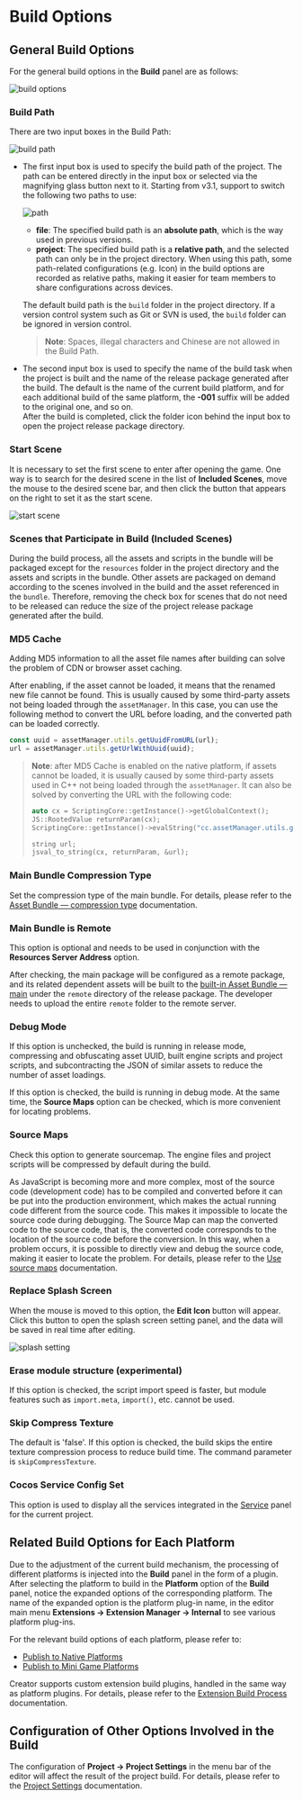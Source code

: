 # Build Options

## General Build Options

For the general build options in the **Build** panel are as follows:

![build options](./build-options/options.png)

### Build Path

There are two input boxes in the Build Path:

![build path](./build-options/build-path.png)

- The first input box is used to specify the build path of the project. The path can be entered directly in the input box or selected via the magnifying glass button next to it. Starting from v3.1, support to switch the following two paths to use:

    ![path](./build-options/path.png)

    - **file**: The specified build path is an **absolute path**, which is the way used in previous versions.
    - **project**: The specified build path is a **relative path**, and the selected path can only be in the project directory. When using this path, some path-related configurations (e.g. Icon) in the build options are recorded as relative paths, making it easier for team members to share configurations across devices.

    The default build path is the `build` folder in the project directory. If a version control system such as Git or SVN is used, the `build` folder can be ignored in version control.

    > **Note**: Spaces, illegal characters and Chinese are not allowed in the Build Path.

- The second input box is used to specify the name of the build task when the project is built and the name of the release package generated after the build. The default is the name of the current build platform, and for each additional build of the same platform, the **-001** suffix will be added to the original one, and so on.<br>After the build is completed, click the folder icon behind the input box to open the project release package directory.

### Start Scene

It is necessary to set the first scene to enter after opening the game. One way is to search for the desired scene in the list of **Included Scenes**, move the mouse to the desired scene bar, and then click the button that appears on the right to set it as the start scene.

![start scene](./build-options/set-start-scene.png)

### Scenes that Participate in Build (Included Scenes)

During the build process, all the assets and scripts in the bundle will be packaged except for the `resources` folder in the project directory and the assets and scripts in the bundle. Other assets are packaged on demand according to the scenes involved in the build and the asset referenced in the `bundle`. Therefore, removing the check box for scenes that do not need to be released can reduce the size of the project release package generated after the build.

### MD5 Cache

Adding MD5 information to all the asset file names after building can solve the problem of CDN or browser asset caching.

After enabling, if the asset cannot be loaded, it means that the renamed new file cannot be found. This is usually caused by some third-party assets not being loaded through the `assetManager`. In this case, you can use the following method to convert the URL before loading, and the converted path can be loaded correctly.

```typescript
const uuid = assetManager.utils.getUuidFromURL(url);
url = assetManager.utils.getUrlWithUuid(uuid);
```

> **Note**: after MD5 Cache is enabled on the native platform, if assets cannot be loaded, it is usually caused by some third-party assets used in C++ not being loaded through the `assetManager`. It can also be solved by converting the URL with the following code:
>
> ```cpp
> auto cx = ScriptingCore::getInstance()->getGlobalContext();
> JS::RootedValue returnParam(cx);
> ScriptingCore::getInstance()->evalString("cc.assetManager.utils.getUrlWithUuid(cc.assetManager.utils.getUuidFromURL('url'))", &returnParam);
>
> string url;
> jsval_to_string(cx, returnParam, &url);
> ```

### Main Bundle Compression Type

Set the compression type of the main bundle. For details, please refer to the [Asset Bundle — compression type](../../asset/bundle.md#compression-type) documentation.

### Main Bundle is Remote

This option is optional and needs to be used in conjunction with the **Resources Server Address** option.

After checking, the main package will be configured as a remote package, and its related dependent assets will be built to the [built-in Asset Bundle — main](../../asset/bundle.md#the-built-in-asset-bundle) under the `remote` directory of the release package. The developer needs to upload the entire `remote` folder to the remote server.

### Debug Mode

If this option is unchecked, the build is running in release mode, compressing and obfuscating asset UUID, built engine scripts and project scripts, and subcontracting the JSON of similar assets to reduce the number of asset loadings.

If this option is checked, the build is running in debug mode. At the same time, the **Source Maps** option can be checked, which is more convenient for locating problems.

### Source Maps

Check this option to generate sourcemap. The engine files and project scripts will be compressed by default during the build.

As JavaScript is becoming more and more complex, most of the source code (development code) has to be compiled and converted before it can be put into the production environment, which makes the actual running code different from the source code. This makes it impossible to locate the source code during debugging. The Source Map can map the converted code to the source code, that is, the converted code corresponds to the location of the source code before the conversion. In this way, when a problem occurs, it is possible to directly view and debug the source code, making it easier to locate the problem. For details, please refer to the [Use source maps](https://developer.chrome.com/docs/devtools/javascript/source-maps/) documentation.

### Replace Splash Screen

When the mouse is moved to this option, the **Edit Icon** button will appear. Click this button to open the splash screen setting panel, and the data will be saved in real time after editing.

![splash setting](build-options/splash-setting.png)

### Erase module structure (experimental)

If this option is checked, the script import speed is faster, but module features such as `import.meta`, `import()`, etc. cannot be used.

### Skip Compress Texture

The default is 'false'. If this option is checked, the build skips the entire texture compression process to reduce build time. The command parameter is `skipCompressTexture`.

### Cocos Service Config Set

This option is used to display all the services integrated in the [Service](https://service.cocos.com/document/en/) panel for the current project.

## Related Build Options for Each Platform

Due to the adjustment of the current build mechanism, the processing of different platforms is injected into the **Build** panel in the form of a plugin. After selecting the platform to build in the **Platform** option of the **Build** panel, notice the expanded options of the corresponding platform. The name of the expanded option is the platform plug-in name, in the editor main menu **Extensions -> Extension Manager -> Internal** to see various platform plug-ins.

For the relevant build options of each platform, please refer to:

- [Publish to Native Platforms](native-options.md#build-options)
- [Publish to Mini Game Platforms](publish-mini-game.md)

Creator supports custom extension build plugins, handled in the same way as platform plugins. For details, please refer to the [Extension Build Process](custom-build-plugin.md) documentation.

## Configuration of Other Options Involved in the Build

The configuration of **Project -> Project Settings** in the menu bar of the editor will affect the result of the project build. For details, please refer to the [Project Settings](../project/index.md) documentation.
